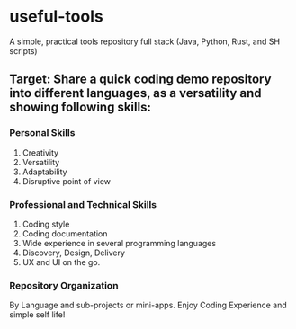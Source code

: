 # useful-tools
A simple, practical tools repository full stack (Java, Python, Rust, and SH scripts) 

## Target: Share a quick coding demo repository into different languages,  as a versatility and showing following skills:

### Personal Skills
1. Creativity
2. Versatility
3. Adaptability
4. Disruptive point of view

### Professional and Technical Skills
1. Coding style
2. Coding documentation
3. Wide experience in several programming languages
4. Discovery, Design, Delivery
5. UX and UI on the go.

### Repository Organization
By Language and sub-projects or mini-apps.
Enjoy Coding Experience and simple self life!

